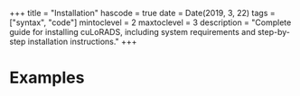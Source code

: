 +++
title = "Installation"
hascode = true
date = Date(2019, 3, 22)
tags = ["syntax", "code"]
mintoclevel = 2
maxtoclevel = 3
description = "Complete guide for installing cuLoRADS, including system requirements and step-by-step installation instructions."
+++

# Examples